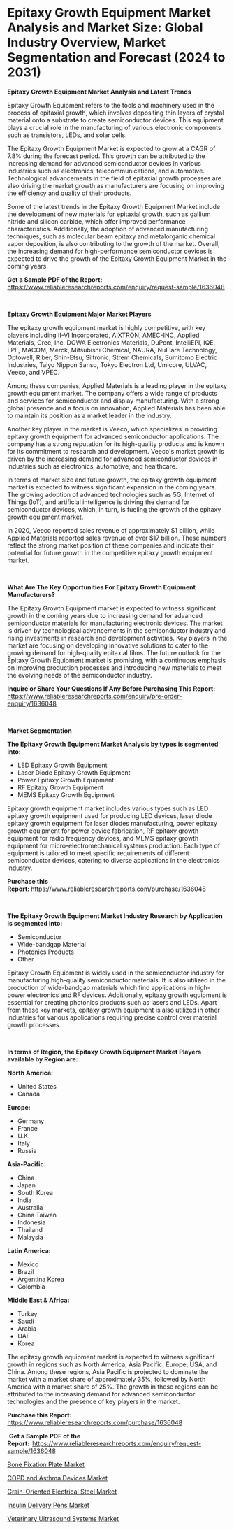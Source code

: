 <p><h1>Epitaxy Growth Equipment Market Analysis and Market Size: Global Industry Overview, Market Segmentation and Forecast (2024 to 2031)</h1></p><p><strong>Epitaxy Growth Equipment Market Analysis and Latest Trends</strong></p>
<p><p>Epitaxy Growth Equipment refers to the tools and machinery used in the process of epitaxial growth, which involves depositing thin layers of crystal material onto a substrate to create semiconductor devices. This equipment plays a crucial role in the manufacturing of various electronic components such as transistors, LEDs, and solar cells.</p><p>The Epitaxy Growth Equipment Market is expected to grow at a CAGR of 7.8% during the forecast period. This growth can be attributed to the increasing demand for advanced semiconductor devices in various industries such as electronics, telecommunications, and automotive. Technological advancements in the field of epitaxial growth processes are also driving the market growth as manufacturers are focusing on improving the efficiency and quality of their products.</p><p>Some of the latest trends in the Epitaxy Growth Equipment Market include the development of new materials for epitaxial growth, such as gallium nitride and silicon carbide, which offer improved performance characteristics. Additionally, the adoption of advanced manufacturing techniques, such as molecular beam epitaxy and metalorganic chemical vapor deposition, is also contributing to the growth of the market. Overall, the increasing demand for high-performance semiconductor devices is expected to drive the growth of the Epitaxy Growth Equipment Market in the coming years.</p></p>
<p><strong>Get a Sample PDF of the Report:&nbsp;</strong> <a href="https://www.reliableresearchreports.com/enquiry/request-sample/1636048">https://www.reliableresearchreports.com/enquiry/request-sample/1636048</a></p>
<p>&nbsp;</p>
<p><strong>Epitaxy Growth Equipment Major Market Players</strong></p>
<p><p>The epitaxy growth equipment market is highly competitive, with key players including II-VI Incorporated, AIXTRON, AMEC-INC, Applied Materials, Cree, Inc, DOWA Electronics Materials, DuPont, IntelliEPI, IQE, LPE, MACOM, Merck, Mitsubishi Chemical, NAURA, NuFlare Technology, Optowell, Riber, Shin-Etsu, Siltronic, Strem Chemicals, Sumitomo Electric Industries, Taiyo Nippon Sanso, Tokyo Electron Ltd, Umicore, ULVAC, Veeco, and VPEC.</p><p>Among these companies, Applied Materials is a leading player in the epitaxy growth equipment market. The company offers a wide range of products and services for semiconductor and display manufacturing. With a strong global presence and a focus on innovation, Applied Materials has been able to maintain its position as a market leader in the industry.</p><p>Another key player in the market is Veeco, which specializes in providing epitaxy growth equipment for advanced semiconductor applications. The company has a strong reputation for its high-quality products and is known for its commitment to research and development. Veeco's market growth is driven by the increasing demand for advanced semiconductor devices in industries such as electronics, automotive, and healthcare.</p><p>In terms of market size and future growth, the epitaxy growth equipment market is expected to witness significant expansion in the coming years. The growing adoption of advanced technologies such as 5G, Internet of Things (IoT), and artificial intelligence is driving the demand for semiconductor devices, which, in turn, is fueling the growth of the epitaxy growth equipment market.</p><p>In 2020, Veeco reported sales revenue of approximately $1 billion, while Applied Materials reported sales revenue of over $17 billion. These numbers reflect the strong market position of these companies and indicate their potential for future growth in the competitive epitaxy growth equipment market.</p></p>
<p>&nbsp;</p>
<p><strong>What Are The Key Opportunities For Epitaxy Growth Equipment Manufacturers?</strong></p>
<p><p>The Epitaxy Growth Equipment market is expected to witness significant growth in the coming years due to increasing demand for advanced semiconductor materials for manufacturing electronic devices. The market is driven by technological advancements in the semiconductor industry and rising investments in research and development activities. Key players in the market are focusing on developing innovative solutions to cater to the growing demand for high-quality epitaxial films. The future outlook for the Epitaxy Growth Equipment market is promising, with a continuous emphasis on improving production processes and introducing new materials to meet the evolving needs of the semiconductor industry.</p></p>
<p><strong>Inquire or Share Your Questions If Any Before Purchasing This Report:</strong> <a href="https://www.reliableresearchreports.com/enquiry/pre-order-enquiry/1636048">https://www.reliableresearchreports.com/enquiry/pre-order-enquiry/1636048</a></p>
<p>&nbsp;</p>
<p><strong>Market Segmentation</strong></p>
<p><strong>The Epitaxy Growth Equipment Market Analysis by types is segmented into:</strong></p>
<p><ul><li>LED Epitaxy Growth Equipment</li><li>Laser Diode Epitaxy Growth Equipment</li><li>Power Epitaxy Growth Equipment</li><li>RF Epitaxy Growth Equipment</li><li>MEMS Epitaxy Growth Equipment</li></ul></p>
<p><p>Epitaxy growth equipment market includes various types such as LED epitaxy growth equipment used for producing LED devices, laser diode epitaxy growth equipment for laser diodes manufacturing, power epitaxy growth equipment for power device fabrication, RF epitaxy growth equipment for radio frequency devices, and MEMS epitaxy growth equipment for micro-electromechanical systems production. Each type of equipment is tailored to meet specific requirements of different semiconductor devices, catering to diverse applications in the electronics industry.</p></p>
<p><strong>Purchase this Report:&nbsp;</strong><a href="https://www.reliableresearchreports.com/purchase/1636048">https://www.reliableresearchreports.com/purchase/1636048</a></p>
<p>&nbsp;</p>
<p><strong>The Epitaxy Growth Equipment Market Industry Research by Application is segmented into:</strong></p>
<p><ul><li>Semiconductor</li><li>Wide-bandgap Material</li><li>Photonics Products</li><li>Other</li></ul></p>
<p><p>Epitaxy Growth Equipment is widely used in the semiconductor industry for manufacturing high-quality semiconductor materials. It is also utilized in the production of wide-bandgap materials which find applications in high-power electronics and RF devices. Additionally, epitaxy growth equipment is essential for creating photonics products such as lasers and LEDs. Apart from these key markets, epitaxy growth equipment is also utilized in other industries for various applications requiring precise control over material growth processes.</p></p>
<p>&nbsp;</p>
<p><strong>In terms of Region, the Epitaxy Growth Equipment Market Players available by Region are:</strong></p>
<p>
    <p> <strong> North America: </strong>
        <ul>
            <li>United States</li>
            <li>Canada</li>
        </ul>
        </p> 
    <p> <strong> Europe: </strong>
        <ul>
            <li>Germany</li>
            <li>France</li>
            <li>U.K.</li>
            <li>Italy</li>
            <li>Russia</li>
        </ul>
        </p> 
    <p> <strong> Asia-Pacific: </strong>
        <ul>
            <li>China</li>
            <li>Japan</li>
            <li>South Korea</li>
            <li>India</li>
            <li>Australia</li>
            <li>China Taiwan</li>
            <li>Indonesia</li>
            <li>Thailand</li>
            <li>Malaysia</li>
        </ul>
        </p> 
    <p> <strong> Latin America: </strong>
        <ul>
            <li>Mexico</li>
            <li>Brazil</li>
            <li>Argentina Korea</li>
            <li>Colombia</li>
        </ul>
        </p> 
    <p> <strong> Middle East & Africa: </strong>
        <ul>
            <li>Turkey</li>
            <li>Saudi</li>
            <li>Arabia</li>
            <li>UAE</li>
            <li>Korea</li>
        </ul>
    </p>
    </p>
<p><p>The epitaxy growth equipment market is expected to witness significant growth in regions such as North America, Asia Pacific, Europe, USA, and China. Among these regions, Asia Pacific is projected to dominate the market with a market share of approximately 35%, followed by North America with a market share of 25%. The growth in these regions can be attributed to the increasing demand for advanced semiconductor technologies and the presence of key players in the market.</p></p>
<p><strong>Purchase this Report: </strong><a href="https://www.reliableresearchreports.com/purchase/1636048">https://www.reliableresearchreports.com/purchase/1636048</a></p>
<p>&nbsp;<strong>Get a Sample PDF of the Report:&nbsp;&nbsp;</strong><a href="https://www.reliableresearchreports.com/enquiry/request-sample/1636048">https://www.reliableresearchreports.com/enquiry/request-sample/1636048</a></p>
<p><strong></strong></p>
<p><p><a href="https://medium.com/@lilyberge344/bone-fixation-plate-market-furnishes-information-on-market-share-market-trends-and-market-growth-b76ba58f2f01">Bone Fixation Plate Market</a></p><p><a href="https://medium.com/@lilyberge344/copd-and-asthma-devices-market-trends-and-market-analysis-forecasted-for-period-2024-2031-9946ef68f5db">COPD and Asthma Devices Market</a></p><p><a href="https://github.com/lylyparadise/Market-Research-Report-List-1/blob/main/grain-oriented-electrical-steel-market.md">Grain-Oriented Electrical Steel Market</a></p><p><a href="https://medium.com/@lilyberge344/analyzing-insulin-delivery-pens-market-global-industry-perspective-and-forecast-2024-to-2031-84de0b2b3781">Insulin Delivery Pens Market</a></p><p><a href="https://medium.com/@lilyberge344/veterinary-ultrasound-systems-market-comprehensive-assessment-by-type-application-and-geography-a50b815210ab">Veterinary Ultrasound Systems Market</a></p></p>